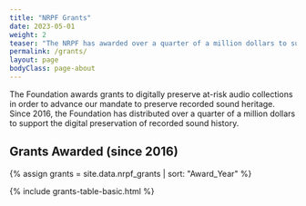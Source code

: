 ```yaml
---
title: "NRPF Grants"
date: 2023-05-01
weight: 2
teaser: "The NRPF has awarded over a quarter of a million dollars to support the digitization and stewardship of at-risk audio collections."
permalink: /grants/
layout: page
bodyClass: page-about
---
```


The Foundation awards grants to digitally preserve at-risk audio collections
in order to advance our mandate to preserve recorded sound heritage. Since 2016,
the Foundation has distributed over a quarter of a million dollars to support
the digital preservation of recorded sound history.

## Grants Awarded (since 2016)

{% assign grants = site.data.nrpf_grants | sort: "Award_Year" %}

{% include grants-table-basic.html %}